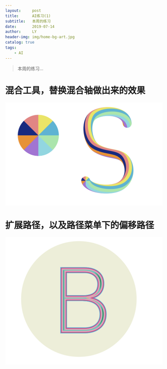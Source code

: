 ```yaml
---
layout:     post
title:      AI练习(1)
subtitle:   本周的练习
date:       2019-07-14
author:     LY
header-img: img/home-bg-art.jpg
catalog: true
tags:
    - AI
---
```


> 本周的练习... 

# 混合工具，替换混合轴做出来的效果

![](/img/2019071401.png)

# 扩展路径，以及路径菜单下的偏移路径

![](/img/2019071402.png)









